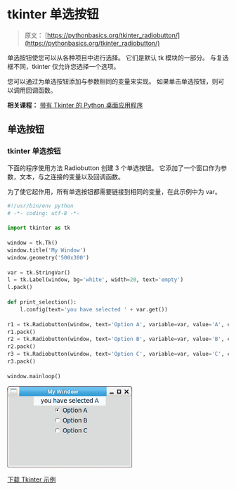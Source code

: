 # tkinter 单选按钮

> 原文： [https://pythonbasics.org/tkinter_radiobutton/](https://pythonbasics.org/tkinter_radiobutton/)

单选按钮使您可以从各种项目中进行选择。 它们是默认 tk 模块的一部分。 与复选框不同，tkinter 仅允许您选择一个选项。

您可以通过为单选按钮添加与参数相同的变量来实现。 如果单击单选按钮，则可以调用回调函数。

**相关课程：** [带有 Tkinter 的 Python 桌面应用程序](https://gum.co/ErLc)

## 单选按钮

### tkinter 单选按钮

下面的程序使用方法 Radiobutton 创建 3 个单选按钮。 它添加了一个窗口作为参数，文本，与之连接的变量以及回调函数。

为了使它起作用，所有单选按钮都需要链接到相同的变量，在此示例中为 var。

```py
#!/usr/bin/env python
# -*- coding: utf-8 -*-

import tkinter as tk

window = tk.Tk()
window.title('My Window')
window.geometry('500x300')

var = tk.StringVar()
l = tk.Label(window, bg='white', width=20, text='empty')
l.pack()

def print_selection():
    l.config(text='you have selected ' + var.get())

r1 = tk.Radiobutton(window, text='Option A', variable=var, value='A', command=print_selection)
r1.pack()
r2 = tk.Radiobutton(window, text='Option B', variable=var, value='B', command=print_selection)
r2.pack()
r3 = tk.Radiobutton(window, text='Option C', variable=var, value='C', command=print_selection)
r3.pack()

window.mainloop()

```

![tkinter radiobutton](img/8e4982f565ed3c7812443b8670d2fb83.jpg)

[下载 Tkinter 示例](https://gum.co/ErLc)